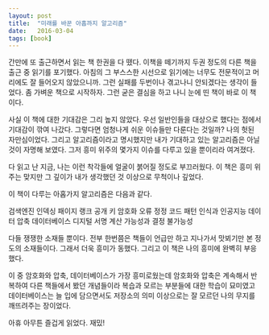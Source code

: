 ```yaml
---
layout: post
title:  "미래를 바꾼 아홉까지 알고리즘"
date:   2016-03-04
tags: [book]
---
```


간만에 또 출근하면서 읽는 책 한권을 다 뗐다. 이책을 떼기까지 두권 정도의 다른 책을 출근 중 읽기를 포기했다. 아침의 그 부스스한 시선으로 읽기에는 너무도 전문적이고 머리에도 잘 들어오지 않았으니까. 그런 실패를 두번이나 겪고나니 안되겠다는 생각이 들었다. 좀 가벼운 책으로 시작하자. 그런 굳은 결심을 하고 나니 눈에 띤 책이 바로 이 책이다. 

  사실 이 책에 대한 기대감은 그리 높지 않았다. 우선 일반인들을 대상으로 했다는 점에서 기대감이 깎여 나갔다. 그렇다면 엄청나게 쉬운 이슈들만 다룬다는 것일까? 나의 헛된 자만심이었다. 그리고 알고리즘이라고 명시했지만 내가 기대하고 있는 알고리즘은 아닐 것이 자명해 보였다. 그저 흥미 위주의 몇가지 이슈를 다루고 있을 뿐이리라 여겨졌다. 

  다 읽고 난 지금, 나는 이런 착각들에 얼굴이 붉어질 정도로 부끄러웠다. 이 책은 흥미 위주는 맞지만 그 깊이가 내가 생각했던 것 이상으로 무척이나 깊었다. 

  이 책이 다루는 아홉가지 알고리즘은 다음과 같다. 

검색엔진 인덱싱 
패이지 랭크 
공개 키 암호화 
오류 정정 코드 
패턴 인식과 인공지능 
데이터 압축 
데이터베이스 
디지털 서명 
계산 가능성과 결정 불가능성 

  다들 쟁쟁한 소재들 뿐이다. 전부 한번쯤은 책들이 언급만 하고 지나가서 맛뵈기만 본 정도의 소재들이다. 그래서 더욱 흥미가 동했다. 그리고 이 책은 나의 흥미에 완벽히 부응했다. 

  이 중 암호화와 압축, 데이터베이스가 가장 흥미로웠는데 암호화와 압축은 계속해서 반복하여 다른 책들에서 봤던 개념들이라 복습과 모르는 부분들에 대한 학습이 묘미였고 데이터베이스는 늘 입에 담으면서도 저장소의 의미 이상으로는 잘 모르던 나의 무지를 깨뜨려주는 장이었다. 

  아휴 아무튼 즐겁게 읽었다. 재밌!
